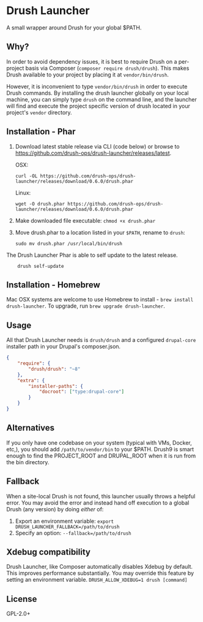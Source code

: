 # Drush Launcher

A small wrapper around Drush for your global $PATH.

## Why?

In order to avoid dependency issues, it is best to require Drush on a per-project basis via Composer (`composer require drush/drush`). This makes Drush available to your project by placing it at `vendor/bin/drush`.

However, it is inconvenient to type `vendor/bin/drush` in order to execute Drush commands.  By installing the drush launcher globally on your local machine, you can simply type `drush` on the command line, and the launcher will find and execute the project specific version of drush located in your project's `vendor` directory.

## Installation - Phar

1. Download latest stable release via CLI (code below) or browse to https://github.com/drush-ops/drush-launcher/releases/latest.

    OSX:
    ```Shell
    curl -OL https://github.com/drush-ops/drush-launcher/releases/download/0.6.0/drush.phar
    ```

    Linux:

    ```Shell
    wget -O drush.phar https://github.com/drush-ops/drush-launcher/releases/download/0.6.0/drush.phar
    ```
1. Make downloaded file executable: `chmod +x drush.phar`
1. Move drush.phar to a location listed in your `$PATH`, rename to `drush`: 

    ```Shell
    sudo mv drush.phar /usr/local/bin/drush
    ```
The Drush Launcher Phar is able to self update to the latest release.

```Shell
    drush self-update
```

## Installation - Homebrew

Mac OSX systems are welcome to use Homebrew to install - `brew install drush-launcher`. To upgrade, run `brew upgrade drush-launcher`.

## Usage

All that Drush Launcher needs is `drush/drush` and a configured `drupal-core` installer path in your Drupal's composer.json.

```json
{
    "require": {
        "drush/drush": "~8"
    },
    "extra": {
        "installer-paths": {
            "docroot": ["type:drupal-core"]
        }
    }
}
```

## Alternatives

If you only have one codebase on your system (typical with VMs, Docker, etc,), you should add `/path/to/vendor/bin` to your $PATH. Drush9 is smart enough to find the PROJECT_ROOT and DRUPAL_ROOT when it is run from the bin directory.

## Fallback

When a site-local Drush is not found, this launcher usually throws a helpful error.
You may avoid the error and instead hand off execution to a global Drush (any version)
by doing *either* of:

1. Export an environment variable: `export DRUSH_LAUNCHER_FALLBACK=/path/to/drush`
1. Specify an option: `--fallback=/path/to/drush`

## Xdebug compatibility

Drush Launcher, like Composer automatically disables Xdebug by default. This improves performance substantially. You may override this feature by setting an environment variable. ``DRUSH_ALLOW_XDEBUG=1 drush [command]``

## License

GPL-2.0+
